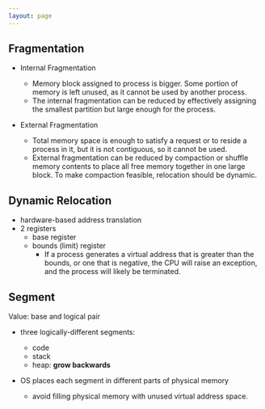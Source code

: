 ```yaml
---
layout: page
---
```


## Fragmentation

* Internal Fragmentation
    * Memory block assigned to process is bigger. Some portion of memory is left unused, as it cannot be used by another process.
    * The internal fragmentation can be reduced by effectively assigning the smallest partition but large enough for the process.

* External Fragmentation
    * Total memory space is enough to satisfy a request or to reside a process in it, but it is not contiguous, so it cannot be used.
    * External fragmentation can be reduced by compaction or shuffle memory contents to place all free memory together in one large block. To make compaction feasible, relocation should be dynamic.


## Dynamic Relocation

* hardware-based address translation
* 2 registers
    * base register
    * bounds (limit) register
        * If a process generates a virtual address that is greater than the bounds, or one that is negative, the
CPU will raise an exception, and the process will likely be terminated.



## Segment

Value: base and logical pair

* three logically-different segments:
    * code
    * stack
    * heap: **grow backwards**
    
* OS places each segment in different parts of physical memory
    * avoid filling physical memory with unused virtual address space.

